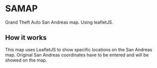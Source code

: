 # SAMAP
Grand Theft Auto San Andreas map. Using leafletJS.

## How it works
This map uses LeafletJS to show specific locations on the San Andreas map. Original San Andreas coordinates have to be entered and will be showed on the map.

